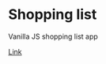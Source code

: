 # Shopping list

Vanilla JS shopping list app

<a href="https://dormor1999.github.io/shopping-list/">Link</a>